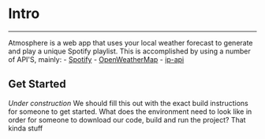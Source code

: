 # Intro

---
Atmosphere is a web app that uses your local weather forecast to generate and play a unique Spotify playlist. This is accomplished by using a number of API'S, mainly: 
    - [Spotify](https://developer.spotify.com/documentation/web-api/)
    - [OpenWeatherMap](https://openweathermap.org/api)
    - [ip-api](https://ip-api.com/)

## Get Started
_Under construction_ 
We should fill this out with the exact build instructions for someone to get started. What does the environment need to look like in order for someone to download our code, build and run the project? That kinda stuff